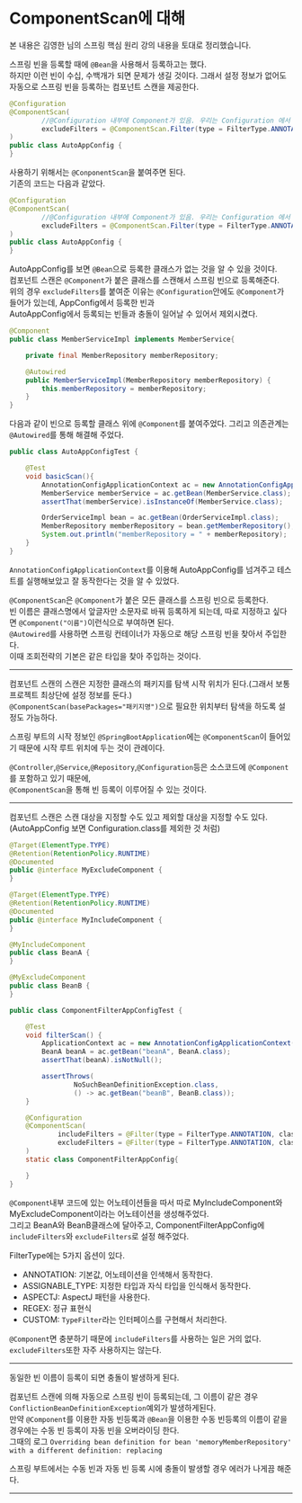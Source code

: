 # ComponentScan에 대해
본 내용은 김영한 님의 스프링 핵심 원리 강의 내용을 토대로 정리했습니다.  

스프링 빈을 등록할 때에 ``@Bean``을 사용해서 등록하고는 했다.  
하지만 이런 빈이 수십, 수백개가 되면 문제가 생길 것이다. 그래서 설정 정보가 없어도 자동으로 스프링 빈을 등록하는 컴포넌트 스캔을 제공한다.  
```java
@Configuration
@ComponentScan(
        //@Configuration 내부에 Component가 있음. 우리는 Configuration 에서 Bean 으로 등록해줬기 때문에 충돌할 수 있으므로 filter로 뺐다.
        excludeFilters = @ComponentScan.Filter(type = FilterType.ANNOTATION, classes = Configuration.class)
)
public class AutoAppConfig {
}
```
사용하기 위해서는 ``@ConponentScan``을 붙여주면 된다.  
기존의 코드는 다음과 같았다.  
```java
@Configuration
@ComponentScan(
        //@Configuration 내부에 Component가 있음. 우리는 Configuration 에서 Bean 으로 등록해줬기 때문에 충돌할 수 있으므로 filter로 뺐다.
        excludeFilters = @ComponentScan.Filter(type = FilterType.ANNOTATION, classes = Configuration.class)
)
public class AutoAppConfig {
}
```
AutoAppConfig를 보면 ``@Bean``으로 등록한 클래스가 없는 것을 알 수 있을 것이다.  
컴포넌트 스캔은 ``@Component``가 붙은 클래스를 스캔해서 스프링 빈으로 등록해준다.  
위의 경우 ``excludeFilters``를 붙여준 이유는 ``@Configuration``안에도 ``@Component``가 들어가 있는데, AppConfig에서 등록한 빈과  
AutoAppConfig에서 등록되는 빈들과 충돌이 일어날 수 있어서 제외시켰다.  

```java
@Component
public class MemberServiceImpl implements MemberService{

    private final MemberRepository memberRepository;

    @Autowired
    public MemberServiceImpl(MemberRepository memberRepository) {
        this.memberRepository = memberRepository;
    }
}
```
다음과 같이 빈으로 등록할 클래스 위에 ``@Component``를 붙여주었다. 그리고 의존관계는 ``@Autowired``를 통해 해결해 주었다.  
```java
public class AutoAppConfigTest {

    @Test
    void basicScan(){
        AnnotationConfigApplicationContext ac = new AnnotationConfigApplicationContext(AutoAppConfig.class);
        MemberService memberService = ac.getBean(MemberService.class);
        assertThat(memberService).isInstanceOf(MemberService.class);

        OrderServiceImpl bean = ac.getBean(OrderServiceImpl.class);
        MemberRepository memberRepository = bean.getMemberRepository();
        System.out.println("memberRepository = " + memberRepository);
    }
}
```
``AnnotationConfigApplicationContext``를 이용해 AutoAppConfig를 넘겨주고 테스트를 실행해보았고 잘 동작한다는 것을 알 수 있었다.  

``@ComponentScan``은 ``@Component``가 붙은 모든 클래스를 스프링 빈으로 등록한다.  
빈 이름은 클래스명에서 앞글자만 소문자로 바꿔 등록하게 되는데, 따로 지정하고 싶다면 ``@Component("이름")``이런식으로 부여하면 된다.  
``@Autowired``를 사용하면 스프링 컨테이너가 자동으로 해당 스프링 빈을 찾아서 주입한다.  
이때 조회전략의 기본은 같은 타입을 찾아 주입하는 것이다.  
***
컴포넌트 스캔의 스캔은 지정한 클래스의 패키지를 탐색 시작 위치가 된다.(그래서 보통 프로젝트 최상단에 설정 정보를 둔다.)  
``@ComponentScan(basePackages="패키지명")``으로 필요한 위치부터 탐색을 하도록 설정도 가능하다.  

스프링 부트의 시작 정보인 ``@SpringBootApplication``에는 ``@ComponentScan``이 들어있기 때문에 시작 루트 위치에 두는 것이 관례이다.  

``@Controller``,``@Service``,``@Repository``,``@Configuration``등은 소스코드에 ``@Component``를 포함하고 있기 때문에,  
``@ComponentScan``을 통해 빈 등록이 이루어질 수 있는 것이다.  
***
컴포넌트 스캔은 스캔 대상을 지정할 수도 있고 제외할 대상을 지정할 수도 있다.(AutoAppConfig 보면 Configuration.class를 제외한 것 처럼)  
```java
@Target(ElementType.TYPE)
@Retention(RetentionPolicy.RUNTIME)
@Documented
public @interface MyExcludeComponent {
}

@Target(ElementType.TYPE)
@Retention(RetentionPolicy.RUNTIME)
@Documented
public @interface MyIncludeComponent {
}

@MyIncludeComponent
public class BeanA {
}

@MyExcludeComponent
public class BeanB {
}

public class ComponentFilterAppConfigTest {

    @Test
    void filterScan() {
        ApplicationContext ac = new AnnotationConfigApplicationContext(ComponentFilterAppConfig.class);
        BeanA beanA = ac.getBean("beanA", BeanA.class);
        assertThat(beanA).isNotNull();

        assertThrows(
                NoSuchBeanDefinitionException.class,
                () -> ac.getBean("beanB", BeanB.class));
    }

    @Configuration
    @ComponentScan(
            includeFilters = @Filter(type = FilterType.ANNOTATION, classes = MyIncludeComponent.class),
            excludeFilters = @Filter(type = FilterType.ANNOTATION, classes = MyExcludeComponent.class)
    )
    static class ComponentFilterAppConfig{

    }
}
```
``@Component``내부 코드에 있는 어노테이션들을 따서 따로 MyIncludeComponent와 MyExcludeComponent이라는 어노테이션을 생성해주었다.  
그리고 BeanA와 BeanB클래스에 달아주고, ComponentFilterAppConfig에 ``includeFilters``와 ``excludeFilters``로 설정 해주었다.  

FilterType에는 5가지 옵션이 있다.  
* ANNOTATION: 기본값, 어노테이션을 인색해서 동작한다.  
* ASSIGNABLE_TYPE: 지정한 타입과 자식 타입을 인식해서 동작한다.
* ASPECTJ: AspectJ 패턴을 사용한다.
* REGEX: 정규 표현식
* CUSTOM: ``TypeFilter``라는 인터페이스를 구현해서 처리한다.

``@Component``면 충분하기 때문에 ``includeFilters``를 사용하는 일은 거의 없다. ``excludeFilters``또한 자주 사용하지는 않는다.  
***
동일한 빈 이름이 등록이 되면 충돌이 발생하게 된다.  

컴포넌트 스캔에 의해 자동으로 스프링 빈이 등록되는데, 그 이름이 같은 경우 ``ConflictionBeanDefinitionException``예외가 발생하게된다.  
만약 ``@Component``를 이용한 자동 빈등록과 ``@Bean``을 이용한 수동 빈등록의 이름이 같을 경우에는 수동 빈 등록이 자동 빈을 오버라이딩 한다.  
그때의 로그 ``Overriding bean definition for bean 'memoryMemberRepository' with a different definition: replacing``  

스프링 부트에서는 수동 빈과 자동 빈 등록 시에 충돌이 발생할 경우 에러가 나게끔 해준다.
***

